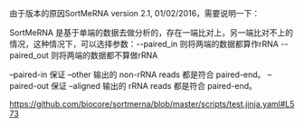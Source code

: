 由于版本的原因SortMeRNA version 2.1, 01/02/2016，需要说明一下：

SortMeRNA 是基于单端的数据去做分析的，存在一端比对上，另一端比对不上的情况，这种情况下，可以选择参数：--paired_in 则将两端的数据都算作rRNA
--paired_out 则将两端的数据都不算做rRNA

–paired-in 保证 –other 输出的 non-rRNA reads 都是符合 paired-end。
–paired-out 保证 –aligned 输出的 rRNA reads 都是符合 paired-end。


https://github.com/biocore/sortmerna/blob/master/scripts/test.jinja.yaml#L573